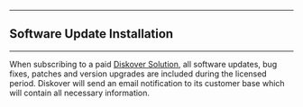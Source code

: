 ___
## Software Update Installation
___

When subscribing to a paid [Diskover Solution](https://www.diskoverdata.com/solutions/), all software updates, bug fixes, patches and version upgrades are included during the licensed period. Diskover will send an email notification to its customer base which will contain all necessary information.
